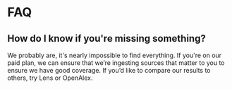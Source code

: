 # FAQ

## How do I know if you're missing something?

We probably are, it's nearly impossible to find everything. If you're on our paid plan, we can ensure that we’re ingesting sources that matter to you to ensure we have good coverage. If you’d like to compare our results to others, try Lens or OpenAlex.
